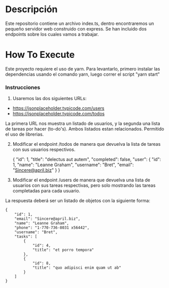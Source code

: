 # Descripción #
Este repositorio contiene un archivo index.ts, dentro encontraremos un pequeño servidor web construido con express. Se han incluido dos endpoints sobre los cuales vamos a trabajar.

# How To Execute #

Este proyecto requiere el uso de yarn. Para levantarlo, primero instalar las dependencias usando el comando yarn, luego correr el script "yarn start"

### Instrucciones ###

1. Usaremos las dos siguientes URLs: 
* https://jsonplaceholder.typicode.com/users
* https://jsonplaceholder.typicode.com/todos

La primera URL nos muestra un listado de usuarios, y la segunda una lista de tareas por hacer (to-do's). Ambos listados estan relacionados. Permitido el uso de librerias. 

2. Modificar el endpoint /todos de manera que devuelva la lista de tareas con sus usuarios respectivos.

    {
        "id": 1,
        "title": "delectus aut autem",
        "completed": false,
        "user": {
            "id": 1,
            "name": "Leanne Graham",
            "username": "Bret",
            "email": "Sincere@april.biz"
        }
    }

3. Modificar el endpoint /users de manera que devuelva una lista de usuarios con sus tareas respectivas, pero solo mostrando las tareas completadas para cada usuario.

La respuesta deberá ser un listado de objetos con la siguiente forma:

    { 
        "id": 1,
        "email": "Sincere@april.biz",
        "name": "Leanne Graham",
        "phone": "1-770-736-8031 x56442",
        "username": "Bret", 
        "tasks": [
            {
                "id": 4,
                "title": "et porro tempora"
            },
            {
                "id": 8,
                "title": "quo adipisci enim quam ut ab"
            }
        ]
    }
